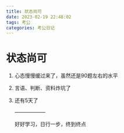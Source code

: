 ```yaml
---
title: 状态尚可
date: 2023-02-19 22:48:02
tags: 考公
categories: 考公日记
---
```


# 状态尚可

1. 心态慢慢缓过来了，虽然还是90题左右的水平

2. 言语、判断、资料炸坑了

3. 还有5天了

   ——————

   好好学习，日行一步，终到终点